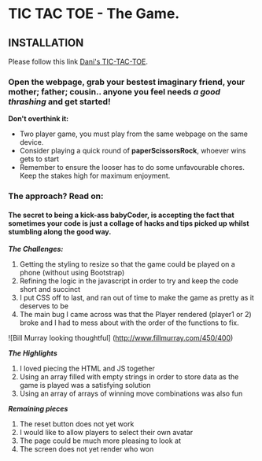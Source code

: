 # TIC TAC TOE - The Game. 

## INSTALLATION 
Please follow this link [Dani's TIC-TAC-TOE](https://daniiblack.github.io/project0/).

### Open the webpage, grab your bestest imaginary friend, your mother; father; cousin.. anyone you feel needs *a good thrashing* and get started! 
**Don't overthink it:** 
- Two player game, you must play from the same webpage on the same device. 
- Consider playing a quick round of **paperScissorsRock**, whoever wins gets to start
- Remember to ensure the looser has to do some unfavourable chores. Keep the stakes high for maximum enjoyment. 

### The approach? Read on: 
#### The secret to being a kick-ass babyCoder, is accepting the fact that sometimes your code is just a collage of hacks and tips picked up whilst stumbling along the good way. 
___The Challenges:___
1. Getting the styling to resize so that the game could be played on a phone (without using Bootstrap)
2. Refining the logic in the javascript in order to try and keep the code short and succinct 
3. I put CSS off to last, and ran out of time to make the game as pretty as it deserves to be 
4. The main bug I came across was that the Player rendered (player1 or 2) broke and I had to mess about with the order of the functions to fix. 

![Bill Murray looking thoughtful] (http://www.fillmurray.com/450/400)

___The Highlights___
1. I loved piecing the HTML and JS together
2. Using an array filled with empty strings in order to store data as the game is played was a satisfying solution 
3. Using an array of arrays of winning move combinations was also fun 

___Remaining pieces___
1. The reset button does not yet work
2. I would like to allow players to select their own avatar 
3. The page could be much more pleasing to look at 
4. The screen does not yet render who won 
